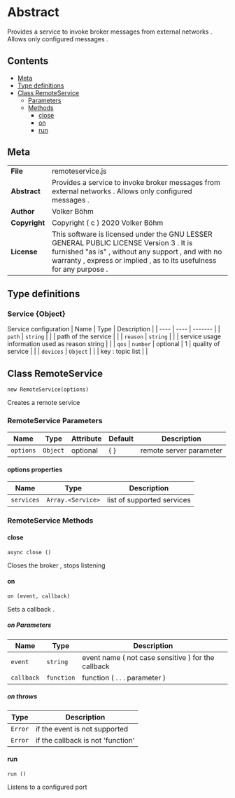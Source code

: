 <!-- This file is generated by jsmddoc version 0.1 -->

# Abstract

Provides a service to invoke broker messages from external networks . Allows only configured messages .

## Contents

- [Meta](#Meta)
- [Type definitions](#Type-definitions)
- [Class RemoteService](#Class-RemoteService)
  - [Parameters](#RemoteService-Parameters)
  - [Methods](#RemoteService-Methods)
    - [close](#close)
    - [on](#on)
    - [run](#run)

## Meta

| | |
| --- | --- |
| **File** | remoteservice.js |
| **Abstract** | Provides a service to invoke broker messages from external networks . Allows only configured messages . |
| **Author** | Volker Böhm |
| **Copyright** | Copyright ( c ) 2020 Volker Böhm |
| **License** | This software is licensed under the GNU LESSER GENERAL PUBLIC LICENSE Version 3 . It is furnished "as is" , without any support , and with no warranty , express or implied , as to its usefulness for any purpose . |

## Type definitions

### Service {Object}

Service configuration
| Name | Type | Description |
| ---- | ---- | ------- |
| `path` | `string` |  |  | path of the service | |
| `reason` | `string` |  |  | service usage information used as reason string | |
| `qos` | `number` | optional | 1 | quality of service | |
| `devices` | `Object` |  |  | key : topic list | |

## Class RemoteService

`new RemoteService(options)`

Creates a remote service

### RemoteService Parameters

| Name | Type | Attribute | Default | Description |
| ---------- | ------------ | ------------ | ------------ | ----------------- |
| `options` | `Object` | optional | { } | remote server parameter | |

#### options properties

| Name | Type | Description |
| ---------- | ------------ | ----------------- |
| `services` | `Array.<Service>` | list of supported services | |

### RemoteService Methods

#### close

`async close ()`

Closes the broker , stops listening

#### on

`on (event, callback)`

Sets a callback .

##### on Parameters

| Name | Type | Description |
| ---------- | ------------ | ----------------- |
| `event` | `string` | event name ( not case sensitive ) for the callback | |
| `callback` | `function` | function ( . . . parameter ) | |

##### on throws

| Type | Description |
| ---- | ----------- |
| `Error` | if the event is not supported |
| `Error` | if the callback is not 'function' |

#### run

`run ()`

Listens to a configured port
